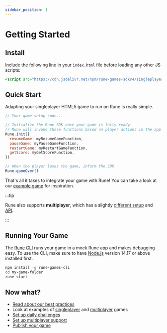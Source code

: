 ```yaml
---
sidebar_position: 1
---
```


# Getting Started

## Install

Include the following line in your `index.html` file before loading any other JS scripts:

```html
<script src="https://cdn.jsdelivr.net/npm/rune-games-sdk@4/singleplayer.js"></script>
```

## Quick Start

Adapting your singleplayer HTML5 game to run on Rune is really simple.

```js
// Your game setup code...

// Initialize the Rune SDK once your game is fully ready.
// Rune will invoke these functions based on player actions in the app interface.
Rune.init({
  resumeGame: myResumeGameFunction,
  pauseGame: myPauseGameFunction,
  restartGame: myRestartGameFunction,
  getScore: myGetScoreFunction,
})

// When the player loses the game, inform the SDK
Rune.gameOver()
```

That's all it takes to integrate your game with Rune! You can take a look at our [example game](https://github.com/rune/rune-games-sdk/blob/staging/singleplayer/examples/breakout/) for inspiration.

:::tip

Rune also supports **multiplayer**, which has a slightly [different setup](multiplayer/setup.md) and [API](multiplayer/api-reference.md).

:::

## Running Your Game

The [Rune CLI](https://github.com/rune/rune-games-cli) runs your game in a mock Rune app and makes debugging easy. To use the CLI, make sure to have [Node.js](https://nodejs.org/en/download/) version 14.17 or above installed first.

```bash
npm install -g rune-games-cli
cd my-game-folder
rune start
```

## Now what?

- [Read about our best practices](best-practices.md)
- Look at examples of [singleplayer](singleplayer/examples.md) and [multiplayer](multiplayer/examples.md) games
- [Set up daily challenges](singleplayer/challenges.md)
- [Set up multiplayer support](multiplayer/setup.md)
- [Publish your game](publishing.md)
